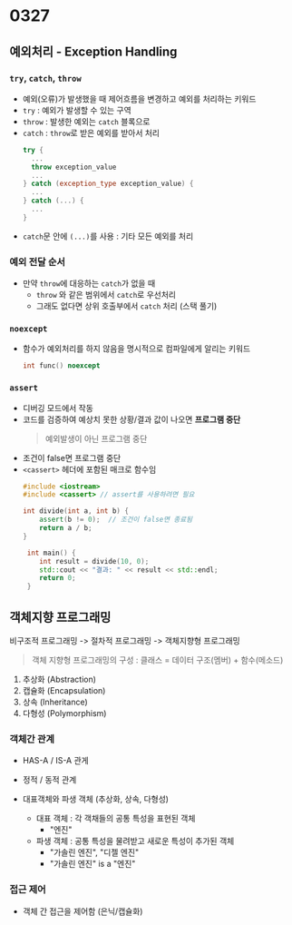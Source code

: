 # 0327

## 예외처리 - Exception Handling

### `try`, `catch`, `throw`
- 예외(오류)가 발생했을 때 제어흐름을 변경하고 예외를 처리하는 키워드
- `try` : 예외가 발생할 수 있는 구역
- `throw` : 발생한 예외는 `catch` 블록으로
- `catch` : `throw`로 받은 예외를 받아서 처리
  ```c++
  try {
    ...
    throw exception_value
    ...
  } catch (exception_type exception_value) {
    ...
  } catch (...) {
    ...
  }

  ```
- `catch`문 안에 `(...)`를 사용 : 기타 모든 예외를 처리

### 예외 전달 순서
- 만약 `throw`에 대응하는 `catch`가 없을 때
  - `throw` 와 같은 범위에서 `catch`로 우선처리
  - 그래도 없다면 상위 호출부에서 `catch` 처리 (스택 풀기)
  
### `noexcept`
- 함수가 예외처리를 하지 않음을 명시적으로 컴파일에게 알리는 키워드
  ```c++
  int func() noexcept
  ```

### `assert`
- 디버깅 모드에서 작동
- 코드를 검증하여 예상치 못한 상황/결과 값이 나오면 **프로그램 중단**
    > 예외발생이 아닌 프로그램 중단
- 조건이 false면 프로그램 중단
- `<cassert>` 헤더에 포함된 매크로 함수임
  ```c++
  #include <iostream>
  #include <cassert> // assert를 사용하려면 필요

  int divide(int a, int b) {
      assert(b != 0);  // 조건이 false면 종료됨
      return a / b;
  }

   int main() {
      int result = divide(10, 0);
      std::cout << "결과: " << result << std::endl;
      return 0;
   }
  ```

## 객체지향 프로그래밍
비구조적 프로그래밍 -> 절차적 프로그래밍 -> 객체지향형 프로그래밍

> 객체 지향형 프로그래밍의 구성 : 클래스 = 데이터 구조(멤버) + 함수(메소드)

1. 추상화 (Abstraction)
2. 캡슐화 (Encapsulation)
3. 상속 (Inheritance)
4. 다형성 (Polymorphism)

### 객체간 관계
- HAS-A / IS-A 관게
- 정적 / 동적 관계

- 대표객체와 파생 객체 (추상화, 상속, 다형성)
  - 대표 객체 : 각 객채들의 공통 특성을 표현된 객체 
    - "엔진"
  - 파생 객체 : 공통 특성을 물려받고 새로운 특성이 추가된 객체 
    - "가솔린 엔진", "디젤 엔진"
    - "가솔린 엔진" is a "엔진"

### 접근 제어
- 객체 간 접근을 제어함 (은닉/캡슐화)



